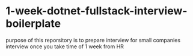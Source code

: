 # 1-week-dotnet-fullstack-interview-boilerplate
purpose of this reporsitory is to prepare interview for small companies interview once you take time of 1 week from HR

